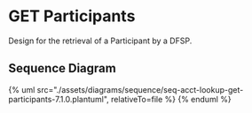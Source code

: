 # GET Participants

Design for the retrieval of a Participant by a DFSP.

## Sequence Diagram

{% uml src="./assets/diagrams/sequence/seq-acct-lookup-get-participants-7.1.0.plantuml", relativeTo=file %}
{% enduml %}
